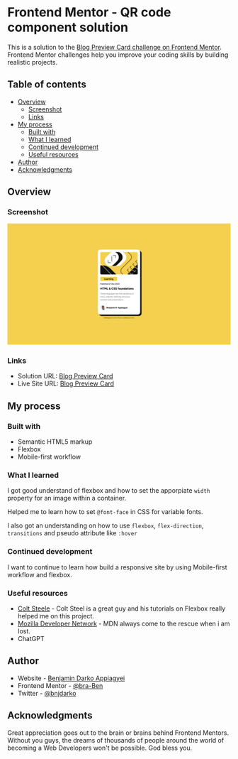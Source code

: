 # Frontend Mentor - QR code component solution

This is a solution to the [Blog Preview Card challenge on Frontend Mentor](https://www.frontendmentor.io/challenges/qr-code-component-iux_sIO_H). Frontend Mentor challenges help you improve your coding skills by building realistic projects. 

## Table of contents

- [Overview](#overview)
  - [Screenshot](#screenshot)
  - [Links](#links)
- [My process](#my-process)
  - [Built with](#built-with)
  - [What I learned](#what-i-learned)
  - [Continued development](#continued-development)
  - [Useful resources](#useful-resources)
- [Author](#author)
- [Acknowledgments](#acknowledgments)


## Overview

### Screenshot


![Design preview for the QR code component coding challenge](./design/desktop.png)

### Links

- Solution URL: [Blog Preview Card](https://www.frontendmentor.io/solutions/blog-preview-card-4o4Zm--o-O)
- Live Site URL: [Blog Preview Card ](https://bra-ben.github.io/Blog-preview-card/)

## My process

### Built with

- Semantic HTML5 markup
- Flexbox
- Mobile-first workflow


### What I learned

I got good understand of flexbox and how to set the apporpiate `width` property for an image within a container. 

Helped me to learn how to set `@font-face` in CSS for variable fonts.

I also got an understanding on how to use `flexbox`, `flex-direction`, `transitions` and pseudo attribute like `:hover`

### Continued development
I want to continue to learn how build a responsive site by using Mobile-first workflow and flexbox.

### Useful resources

- [Colt Steele](https://www.youtube.com/@ColtSteeleCode) -  Colt Steel is a great guy and his tutorials on Flexbox really helped me on this project.
- [Mozilla Developer Network](https://developer.mozilla.org/en-US/) - MDN always come to the rescue when i am lost.
- ChatGPT

## Author

- Website - [Benjamin Darko Appiagyei](https://www.linkedin.com/in/bendarko/)
- Frontend Mentor - [@bra-Ben](https://www.frontendmentor.io/profile/bra-Ben)
- Twitter - [@bnjdarko](https://www.twitter.com/bnjdarko)


## Acknowledgments
Great appreciation goes out to the brain or brains behind Frontend Mentors. Without you guys, the dreams of thousands of people around the world of becoming a Web Developers won't be possible. God bless you. 
